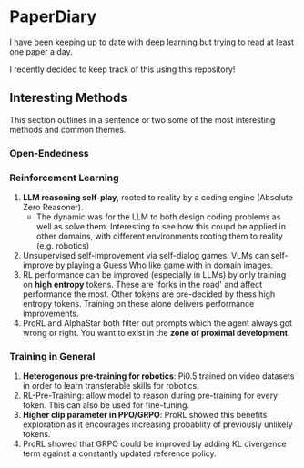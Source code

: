 # PaperDiary
I have been keeping up to date with deep learning but trying to read at least one paper a day.

I recently decided to keep track of this using this repository!

## Interesting Methods
This section outlines in a sentence or two some of the most interesting methods and common themes.

### Open-Endedness

### Reinforcement Learning
1. **LLM reasoning self-play**, rooted to reality by a coding engine (Absolute Zero Reasoner).
    - The dynamic was for the LLM to both design coding problems as well as solve them.
Interesting to see how this coupd be applied in other domains, with different environments rooting them to reality (e.g. robotics) 
2. Unsupervised self-improvement via self-dialog games. VLMs can self-improve by playing a
Guess Who like game with in domain images.
3. RL performance can be improved (especially in LLMs) by only training on **high entropy** tokens.
These are 'forks in the road' and affect performance the most. Other tokens are pre-decided by thess high entropy tokens.
Training on these alone delivers performance improvements.
4. ProRL and AlphaStar both filter out prompts which the agent always got wrong or right.
You want to exist in the **zone of proximal development**.


### Training in General
1. **Heterogenous pre-training for robotics**: Pi0.5 trained on video datasets in order to learn transferable skills for robotics.
2. RL-Pre-Training: allow model to reason during pre-training for every token. This can also be used for fine-tuning.
3. **Higher clip parameter in PPO/GRPO**: ProRL showed this benefits exploration as it encourages increasing probablity of previously unlikely tokens.
4. ProRL showed that GRPO could be improved by adding KL divergence term against a constantly updated reference policy.
